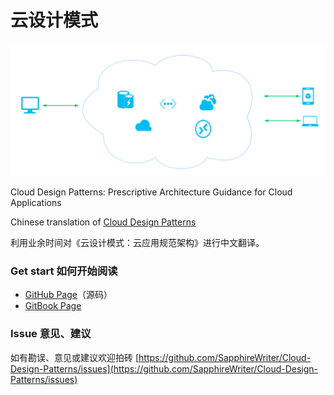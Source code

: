 # 云设计模式

![](summary/Cloud.png)

Cloud Design Patterns: Prescriptive Architecture Guidance for Cloud Applications

Chinese translation of [Cloud Design Patterns](https://msdn.microsoft.com/en-us/library/dn568099.aspx)

利用业余时间对《云设计模式：云应用规范架构》进行中文翻译。

### Get start 如何开始阅读

* [GitHub Page](http://book.ethanpark.cn/SUMMARY.html)（源码）
* [GitBook Page](https://sapphirewriter.gitbooks.io/cloud-design-patterns/content/)

### Issue 意见、建议

如有勘误、意见或建议欢迎拍砖 [https://github.com/SapphireWriter/Cloud-Design-Patterns/issues](https://github.com/SapphireWriter/Cloud-Design-Patterns/issues)

